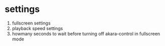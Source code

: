 # settings
1. fullscreen settings
2. playback speed settings
3. howmany seconds to wait before turning off akara-control in fullscreen mode
